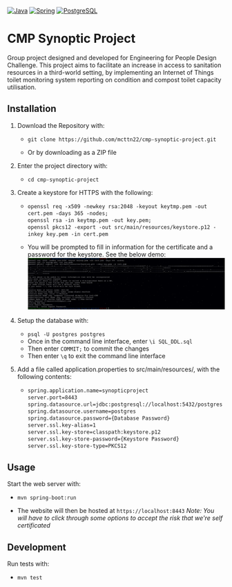 [![Java](https://img.shields.io/badge/java-%23ED8B00.svg?style=for-the-badge&logo=openjdk&logoColor=white)](https://www.java.com/en/)
[![Spring](https://img.shields.io/badge/spring-%236DB33F.svg?style=for-the-badge&logo=spring&logoColor=white)](https://spring.io/)
[![PostgreSQL](https://img.shields.io/badge/postgres-%23316192.svg?style=for-the-badge&logo=postgresql&logoColor=white)](https://www.postgresql.org/)

# CMP Synoptic Project

Group project designed and developed for Engineering for People Design Challenge. This project aims to facilitate an increase in access to sanitation resources in a third-world setting, by implementing an Internet of Things toilet monitoring system reporting on condition and compost toilet capacity utilisation.

## Installation

1. Download the Repository with:
    - ```
      git clone https://github.com/mcttn22/cmp-synoptic-project.git
      ```
    - Or by downloading as a ZIP file

2. Enter the project directory with:
    - ```
      cd cmp-synoptic-project
      ```

3. Create a keystore for HTTPS with the following:
   - ```
     openssl req -x509 -newkey rsa:2048 -keyout keytmp.pem -out cert.pem -days 365 -nodes;
     openssl rsa -in keytmp.pem -out key.pem;
     openssl pkcs12 -export -out src/main/resources/keystore.p12 -inkey key.pem -in cert.pem
     ```
   - You will be prompted to fill in information for the certificate and a password for the keystore. See the below demo:
     ![OpenSSL Demo](https://github.com/mcttn22/cmp-synoptic-project/blob/main/doc/openssl-demo.png?raw=true)

4. Setup the database with:
   - ```psql -U postgres postgres```
   - Once in the command line interface, enter ```\i SQL_DDL.sql```
   - Then enter ```COMMIT;``` to commit the changes
   - Then enter ```\q``` to exit the command line interface

5. Add a file called application.properties to src/main/resources/, with the following contents:
   - ```
     spring.application.name=synopticproject
     server.port=8443
     spring.datasource.url=jdbc:postgresql://localhost:5432/postgres
     spring.datasource.username=postgres
     spring.datasource.password={Database Password}
     server.ssl.key-alias=1
     server.ssl.key-store=classpath:keystore.p12
     server.ssl.key-store-password={Keystore Password}
     server.ssl.key-store-type=PKCS12
     ```

## Usage

Start the web server with:
- ```
  mvn spring-boot:run
  ```
- The website will then be hosted at ```https://localhost:8443```
  *Note: You will have to click through some options to accept the risk that we're self certificated*

## Development

Run tests with:
- ```
  mvn test
  ```

